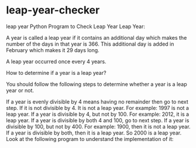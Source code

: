 # leap-year-checker
leap year
Python Program to Check Leap Year
Leap Year:

A year is called a leap year if it contains an additional day which makes the number of the days in that year is 366. This additional day is added in February which makes it 29 days long.

A leap year occurred once every 4 years.

How to determine if a year is a leap year?

You should follow the following steps to determine whether a year is a leap year or not.

If a year is evenly divisible by 4 means having no remainder then go to next step. If it is not divisible by 4. It is not a leap year. For example: 1997 is not a leap year.
If a year is divisible by 4, but not by 100. For example: 2012, it is a leap year. If a year is divisible by both 4 and 100, go to next step.
If a year is divisible by 100, but not by 400. For example: 1900, then it is not a leap year. If a year is divisible by both, then it is a leap year. So 2000 is a leap year.
Look at the following program to understand the implementation of it:
